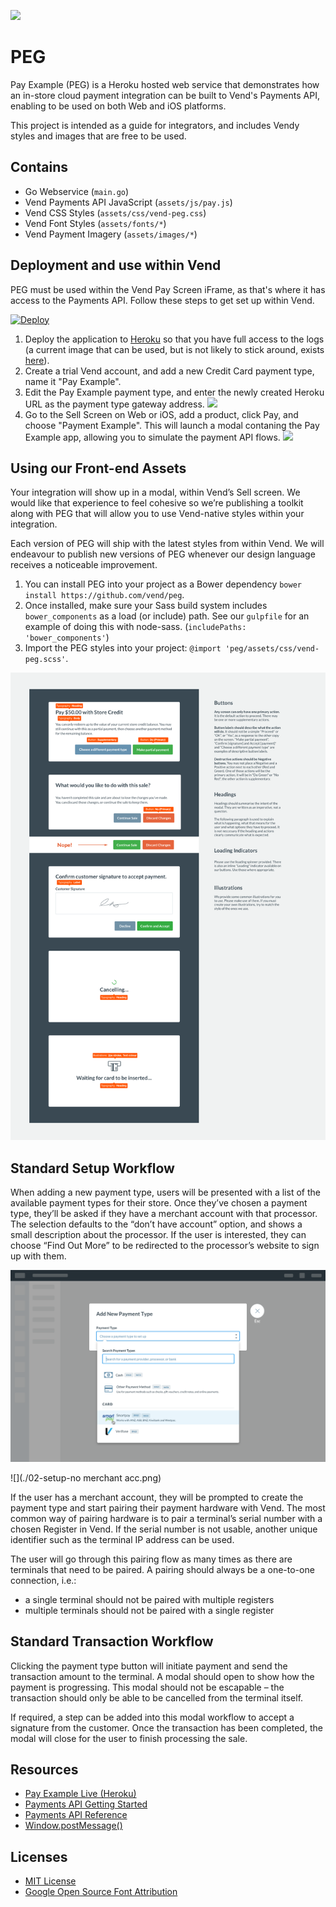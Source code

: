 ![](https://media.giphy.com/media/oM8CvBlVubezC/giphy.gif)

# PEG
Pay Example (PEG) is a Heroku hosted web service that demonstrates how an in-store cloud payment integration can be built to Vend's Payments API, enabling to be used on both Web and iOS platforms.

This project is intended as a guide for integrators, and includes Vendy styles and images that are free to be used.

## Contains
- Go Webservice (`main.go`)
- Vend Payments API JavaScript (`assets/js/pay.js`)
- Vend CSS Styles (`assets/css/vend-peg.css`)
- Vend Font Styles (`assets/fonts/*`)
- Vend Payment Imagery (`assets/images/*`)

## Deployment and use within Vend
PEG must be used within the Vend Pay Screen iFrame, as that's where it has access to the Payments API. Follow these steps to get set up within Vend.

[![Deploy](https://www.herokucdn.com/deploy/button.png)](https://heroku.com/deploy)

1. Deploy the application to [Heroku](https://www.heroku.com/) so that you have full access to the logs (a current image that can be used, but is not likely to stick around, exists [here](https://radiant-everglades-52692.herokuapp.com/)).
2. Create a trial Vend account, and add a new Credit Card payment type, name it "Pay Example".
3. Edit the Pay Example payment type, and enter the newly created Heroku URL as the payment type gateway address. ![](https://i.imgur.com/zz4BVAD.png)
4. Go to the Sell Screen on Web or iOS, add a product, click Pay, and choose "Payment Example". This will launch a modal contaning the Pay Example app, allowing you to simulate the payment API flows. ![](https://i.imgur.com/zqFByLB.png)

## Using our Front-end Assets
Your integration will show up in a modal, within Vend’s Sell screen. We would like that experience to feel cohesive so we’re publishing a toolkit along with PEG that will allow you to use Vend-native styles within your integration. 

Each version of PEG will ship with the latest styles from within Vend. 
We will endeavour to publish new versions of PEG whenever our design language receives a noticeable improvement.

1. You can install PEG into your project as a Bower dependency `bower install https://github.com/vend/peg`.
2. Once installed, make sure your Sass build system includes `bower_components` as a load (or include) path. See our `gulpfile` for an example of doing this with node-sass. (`includePaths: 'bower_components'`)
3. Import the PEG styles into your project: `@import 'peg/assets/css/vend-peg.scss'`.

![](./style_guide.png)

## Standard Setup Workflow
When adding a new payment type, users will be presented with a list of the available payment types for their store. Once they’ve chosen a payment type, they’ll be asked if they have a merchant account with that processor. The selection defaults to the “don’t have account” option, and shows a small description about the processor. If the user is interested, they can choose “Find Out More” to be redirected to the processor’s website to sign up with them. 

![](./01-setup-add.png)

![](./02-setup-no merchant acc.png)

If the user has a merchant account, they will be prompted to create the payment type and start pairing their payment hardware with Vend. The most common way of pairing hardware is to pair a terminal’s serial number with a chosen Register in Vend. If the serial number is not usable, another unique identifier such as the terminal IP address can be used. 

The user will go through this pairing flow as many times as there are terminals that need to be paired. A pairing should always be a one-to-one connection, i.e.:
- a single terminal should not be paired with multiple registers
- multiple terminals should not be paired with a single register

## Standard Transaction Workflow
Clicking the payment type button will initiate payment and send the transaction amount to the terminal. A modal should open to show how the payment is progressing. This modal should not be escapable – the transaction should only be able to be cancelled from the terminal itself.

If required, a step can be added into this modal workflow to accept a signature from the customer. Once the transaction has been completed, the modal will close for the user to finish processing the sale.

## Resources
- [Pay Example Live (Heroku)](https://radiant-everglades-52692.herokuapp.com/)
- [Payments API Getting Started](https://docs.vendhq.com/tutorials/payments_api/getting-started)
- [Payments API Reference](https://docs.vendhq.com/tutorials/payments_api/reference)
- [Window.postMessage()](https://developer.mozilla.org/en-US/docs/Web/API/Window/postMessage)

## Licenses
- [MIT License](https://github.com/vend/peg/blob/master/LICENSE)
- [Google Open Source Font Attribution](https://fonts.google.com/attribution)
